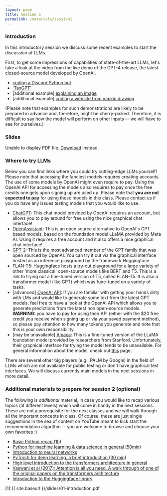 ```yaml
---
layout: page
title: Session 1
permalink: /materials/session1
---
```


### Introduction

In this introductory session we discuss some recent examples to start the discussion of LLMs.

First, to get some impressions of capabilities of state-of-the-art LLMs, let's take a look at the video from the live demo of the  GPT-4 release, the latest closed-source model developed by OpenAI.

* [coding a Discord Python bot](https://www.youtube.com/live/outcGtbnMuQ?feature=share&t=382)
* ['TaxGPT'](https://www.youtube.com/live/outcGtbnMuQ?feature=share&t=1144)
* [additional example] [explaining an image](https://www.youtube.com/live/outcGtbnMuQ?feature=share&t=953)
* [additional example] [coding a website from napkin drawing](https://www.youtube.com/live/outcGtbnMuQ?feature=share&t=1048)

(Please note that examples for such demonstrations are likely to be prepared in advance and, therefore, might be cherry-picked. Therefore, it is difficult to say how the model will perform on other inputs -- we will have to see for ourselves.)

### Slides

<object data="slides/01-introduction.pdf" type="application/pdf" width="100%" height="500px">
      <p>Unable to display PDF file. <a href="slides/01-introduction.pdf">Download</a> instead.</p>
    </object>

### Where to try LLMs

Below you can find links where you could try cutting-edge LLMs yourself! Please note that accessing the fanciest models requires creating accounts. The use of some models by OpenAI might even require to pay. Using the OpenAI API for accessing the models also requires to pay once the free credits one gets upon signing up are used up. Please note that **you are not expected to pay** for using these models in this class. Please contact us if you do have any issues testing models that you would like to use.

* [ChatGPT](https://chat.openai.com/): This chat model provided by OpenAI requires an account, but allows you to play around for free using the nice graphical chat interface!
* [OpenAssistant](https://open-assistant.io/chat): This is an open source alternative to OpenAI's GPT based models, based on the foundation model LLaMA provided by Meta AI. Using it requires a free account and it also offers a nice graphical chat interface!
* [GPT-2](https://huggingface.co/gpt2-xl): This is the most advanced member of the GPT family that was open sourced by OpenAI. You can try it out via the graphical interface hosted as an inference playground by the framework Huggingface.
* [FLAN-T5](https://huggingface.co/google/flan-t5-xxl): Huggingface hosts a try-out playground for a large variety of other 'more classical' open-source models like BERT and T5. This is a link to trying out a fine-tuned version of T5, called FLAN-T5. It is also a transformer model (like GPT) which was fune-tuned on a variety of tasks.
* [advanced] [OpenAI API](https://platform.openai.com/docs/api-reference/introduction): If you are familiar with getting your hands dirty with LMs and would like to generate some text from the latest GPT models, feel free to have a look at the OpenAI API which allows you to generate predictions from the latest non open-source models. **WARNING:** you have to pay for using their API (either with the $20 free credit you receive when signing up or via your saved payment method), so please pay attention to how many tokens you generate and note that this is your own responsibility.
* [may be unavailable] [Alpaca](https://alpaca-ai.ngrok.io/): This is a fine-tuned version of the LLaMA foundation model provided by researchers from Stanford. Unfortunately, their graphical interface for trying the model tends to be unavailable. For general information about the model, check out [this](https://crfm.stanford.edu/2023/03/13/alpaca.html) page.

There are several other big players (e.g., PALM by Google) in the field of LLMs which are not available for public testing or don't have graphical test interfaces. We will discuss currently main models in the next sessions in more detail.

### Additional materials to prepare for session 2 (optional)

The following is *additional* material, in case you would like to recap various topics (at different levels) which will come in handy in the next sessions. These are not a prerequisite for the next classes and we will walk through all the important concepts in class. Of course, these are just single suggestions in the sea of content on YouTube meant to kick start the recommendation algorithm -- you are welcome to browse and choose your own favorites :)

* [Basic Python recap (1h)](https://www.youtube.com/watch?v=kqtD5dpn9C8)
* [Python for machine learning & data science in general (50min)](https://www.youtube.com/watch?v=7eh4d6sabA0)
* [Introduction to neural networks](https://youtu.be/aircAruvnKk)
* [PyTorch for deep learning, a brief introduction (30 min)](https://youtu.be/IC0_FRiX-sw)
* [High level introduction to the transformers architecture in general](https://youtu.be/SZorAJ4I-sA)
* [Vaswani et al (2017): Attention is all you need. A walk through of one of the original papers on the transformers architecture](https://youtu.be/iDulhoQ2pro)
* [Introduction to the Huggingface library](https://www.youtube.com/watch?v=QEaBAZQCtwE)


[1]:{{ site.baseurl }}/slides/01-introduction.pdf